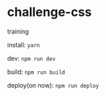 # challenge-css
training

install: ```yarn```

dev: ```npm run dev```

build: ```npm run build```

deploy(on now): ```npm run deploy```
